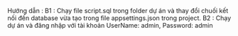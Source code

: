 Hướng dẫn :
B1 : Chạy file script.sql trong folder dự án và thay đổi chuối kết nối đến database vừa tạo trong file appsettings.json trong project.
B2 : Chạy dự án và đăng nhập với tài khoản UserName: admin, Password: admin
